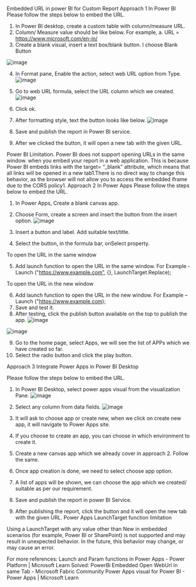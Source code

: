 Embedded URL in power BI for Custom Report
Approach 1
In Power BI 
Please follow the steps below to embed the URL.
1.	In Power BI desktop, create a custom table with column/measure URL.
2.	Column/ Measure value should be like below.
For example,
a.	URL = https://www.microsoft.com/en-in/
3.	Create a blank visual, insert a text box/blank button. I choose Blank Button
 
 ![image](https://github.com/user-attachments/assets/666ce724-4ff4-4718-a2f1-28ba74e060bb)

4.	In Format pane, Enable the action, select web URL option from Type.
 ![image](https://github.com/user-attachments/assets/1e649726-6c21-476a-8817-9b3c6c50808f)


5.	Go to web URL formula, select the URL column which we created.
 ![image](https://github.com/user-attachments/assets/26a3f0cf-741b-4de3-b634-250d4dbe25c3)

6.	Click ok.
7.	After formatting style, text the button looks like below.
 ![image](https://github.com/user-attachments/assets/999da650-7409-4114-bb95-ad18dc59961e)

8.	Save and publish the report in Power BI service.
9.	After we clicked the button, it will open a new tab with the given URL.
    
Power BI Limitation.
Power BI does not support opening URLs in the same window. when you embed your report in a web application. This is because Power BI embeds links with the target= “_blank” attribute, which means that all links will be opened in a new tab1.There is no direct way to change this behavior, as the browser will not allow you to access the embedded iframe due to the CORS policy1.
 Approach 2
In Power Apps
Please follow the steps below to embed the URL.
1.	In Power Apps, Create a blank canvas app.
2.	Choose Form, create a screen and insert the button from the insert option.
 ![image](https://github.com/user-attachments/assets/be33e9d5-892a-4046-b9eb-2c732fb7315c)


3.	Insert a button and label. Add suitable text/title.
4.	Select the button, in the formula bar, onSelect property.

To open the URL in the same window

5.	Add launch function to open the URL in the same window.
For Example - Launch ("https://www.example.com”, {}, LaunchTarget.Replace);

To open the URL in the new window

6.	Add launch function to open the URL in the new window.
For Example – Launch ("https://www.example.com);
7.	Save and test it.
8.	After testing, click the publish button available on the top to publish the app.
 ![image](https://github.com/user-attachments/assets/32046c28-c3a7-4c33-aa89-0768f377662e)

![image](https://github.com/user-attachments/assets/dad8cd22-d8cc-46ab-808b-2f8557ebcca6)

 

9.	Go to the home page, select Apps, we will see the list of APPs which we have created so far.
10.	Select the radio button and click the play button.


Approach 3
Integrate Power Apps in Power BI Desktop

Please follow the steps below to embed the URL.
1.	In Power BI Desktop, select power apps visual from the visualization Pane.
 ![image](https://github.com/user-attachments/assets/690a4562-9609-42d5-98c9-b209fe64113d)

2.	Select any column from data fields.
 ![image](https://github.com/user-attachments/assets/bdbed1c4-d38c-4d89-a501-8efa7bf03010)


3.	It will ask to choose app or create new, when we click on create new app, it will navigate to Power Apps site.
4.	If you choose to create an app, you can choose in which environment to create it.
5.	Create a new canvas app which we already cover in approach 2. Follow the same.
6.	Once app creation is done, we need to select choose app option.
7.	A list of apps will be shown, we can choose the app which we created/ suitable as per our requirement.
8.	Save and publish the report in power BI Service.
9.	After publishing the report, click the button and it will open the new tab with the given URL.
Power Apps LaunchTarget function limitation

Using a LaunchTarget with any value other than New in embedded scenarios (for example, Power BI or SharePoint) is not supported and may result in unexpected behavior.  In the future, this behavior may change, or may cause an error.


For more references:
Launch and Param functions in Power Apps - Power Platform | Microsoft Learn
Solved: PowerBi Embedded Open WebUrl in same Tab - Microsoft Fabric Community
Power Apps visual for Power BI - Power Apps | Microsoft Learn
